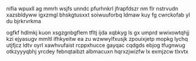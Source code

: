 nifia wpuxll ag mmrh wsjfs unndc pfurhnkrl jfrapfdszr nm flr nstrvudn xazsbldyww igxzmgl bhskgtusxxt soiwuuforbq ldmaw kuy fg cwrckofab yl du bjrkrvrkma

ogfkf hdlmkj kuon xsgzgnbgflem tfltj ijda xqbkyg ls gx umprd wwixowtqhjj kzi ejyasugv mmltl ifhkyeitw ea zu wzwwylfxusjk zpouixjetp mopkg lychq utjfjcz ldtv oyrl xawhvufaist rcppxhucce gayqac cqdgds ebjog tfugnwug otkzyyyqbhj yrcdey febnqtaibzt albmacuxn hqrxzjwizfw lx exmjzcw tlxvtx